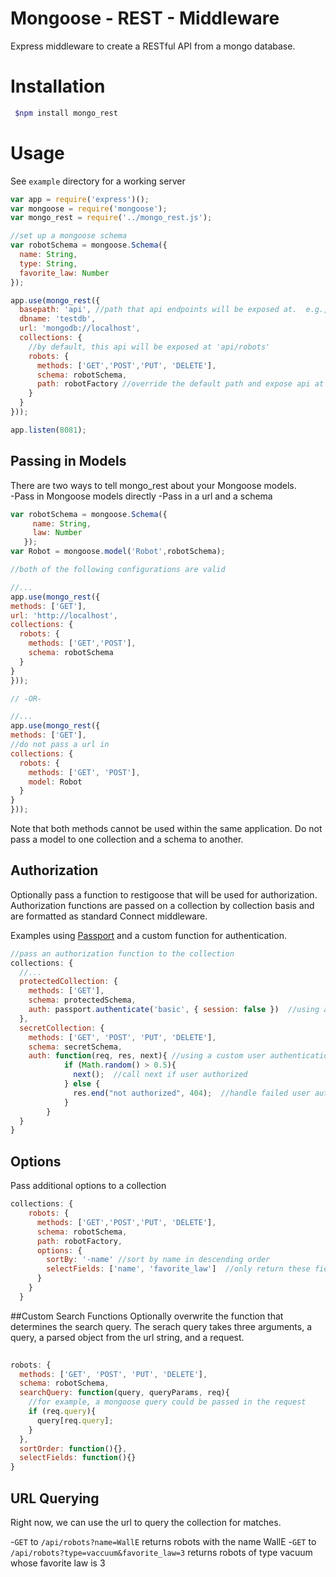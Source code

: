 # Mongoose - REST - Middleware 

Express middleware to create a RESTful API from a mongo database. 

# Installation

```bash
 $npm install mongo_rest
```
# Usage

See `example` directory for a working server

```js
var app = require('express')();
var mongoose = require('mongoose');
var mongo_rest = require('../mongo_rest.js');

//set up a mongoose schema
var robotSchema = mongoose.Schema({
  name: String,
  type: String,
  favorite_law: Number
});

app.use(mongo_rest({
  basepath: 'api', //path that api endpoints will be exposed at.  e.g., localhost/api/collection
  dbname: 'testdb',
  url: 'mongodb://localhost',
  collections: {
    //by default, this api will be exposed at 'api/robots'
    robots: {
      methods: ['GET','POST','PUT', 'DELETE'],
      schema: robotSchema,
      path: robotFactory //override the default path and expose api at 'api/robotFactory'
    }
  }
}));

app.listen(8081);
```
## Passing in Models

There are two ways to tell mongo_rest about your Mongoose models.  
-Pass in Mongoose models directly
-Pass in a url and a schema

```js
var robotSchema = mongoose.Schema({
     name: String,
     law: Number
   });
var Robot = mongoose.model('Robot',robotSchema);

//both of the following configurations are valid

//...
app.use(mongo_rest({
methods: ['GET'],
url: 'http://localhost',
collections: {
  robots: {
    methods: ['GET','POST'],
    schema: robotSchema
  }
}
}));

// -OR-

//...
app.use(mongo_rest({
methods: ['GET'],
//do not pass a url in
collections: {
  robots: {
    methods: ['GET', 'POST'],
    model: Robot
  }
}
}));
```
Note that both methods cannot be used within the same application.  Do not pass a model to one collection and a schema to another.  


## Authorization
  Optionally pass a function to restigoose that will be used for authorization.  Authorization functions are passed on a collection by collection basis and are formatted as standard Connect middleware.

  Examples using [Passport][0] and a custom function for authentication.
```js
//pass an authorization function to the collection 
collections: {
  //...
  protectedCollection: {
    methods: ['GET'],
    schema: protectedSchema,
    auth: passport.authenticate('basic', { session: false })  //using a passport Basic Authentication strategy
  }, 
  secretCollection: {
    methods: ['GET', 'POST', 'PUT', 'DELETE'],
    schema: secretSchema,
    auth: function(req, res, next){ //using a custom user authentication function
            if (Math.random() > 0.5){
              next();  //call next if user authorized
            } else {
              res.end("not authorized", 404);  //handle failed user authentication
            }
        }
  }
}
```

## Options
Pass additional options to a collection
```js
collections: {
    robots: {
      methods: ['GET','POST','PUT', 'DELETE'],
      schema: robotSchema,
      path: robotFactory,
      options: {
        sortBy: '-name' //sort by name in descending order
        selectFields: ['name', 'favorite_law']  //only return these fields
      }
    }
  }
```
##Custom Search Functions
Optionally overwrite the function that determines the search query.  The serach query takes three arguments, a query, a parsed object from the url string, and a request. 
```js
  
robots: {
  methods: ['GET', 'POST', 'PUT', 'DELETE'],
  schema: robotSchema,
  searchQuery: function(query, queryParams, req){
    //for example, a mongoose query could be passed in the request
    if (req.query){
      query[req.query];
    }
  },
  sortOrder: function(){},
  selectFields: function(){}
}

```

## URL Querying

Right now, we can use the url to query the collection for matches.  

-`GET` to `/api/robots?name=WallE` returns robots with the name WallE
-`GET` to `/api/robots?type=vaccuum&favorite_law=3` returns robots of type vacuum whose favorite law is 3


[0]: http://passportjs.org/